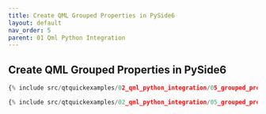 ```yaml
---
title: Create QML Grouped Properties in PySide6
layout: default
nav_order: 5
parent: 01 Qml Python Integration
---
```


## Create QML Grouped Properties in PySide6

```python
{% include src/qtquickexamples/02_qml_python_integration/05_grouped_properties.py %}
```

```qml
{% include src/qtquickexamples/02_qml_python_integration/05_grouped_properties.qml %}
```